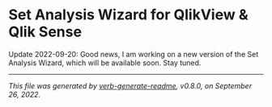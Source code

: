 # Set Analysis Wizard for QlikView & Qlik Sense

Update 2022-09-20: Good news, I am working on a new version of the Set Analysis Wizard, which will be available soon. Stay tuned.

***

_This file was generated by [verb-generate-readme](https://github.com/verbose/verb-generate-readme), v0.8.0, on September 26, 2022._

